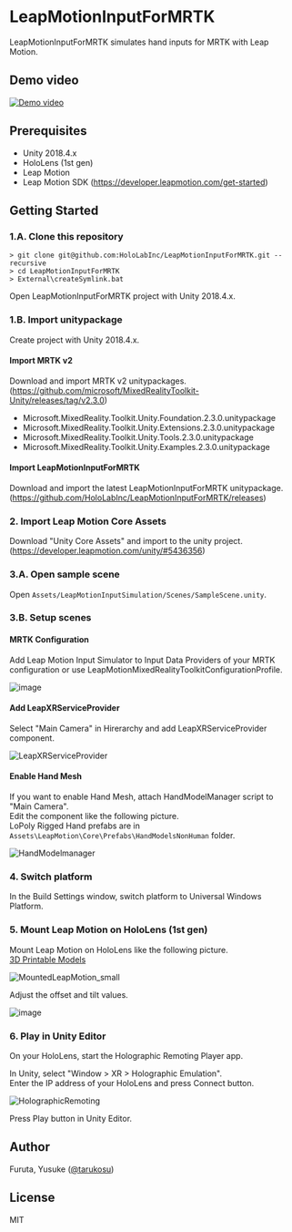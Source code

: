 # LeapMotionInputForMRTK
LeapMotionInputForMRTK simulates hand inputs for MRTK with Leap Motion.

## Demo video
[![Demo video](http://img.youtube.com/vi/kS4M85WSqDM/0.jpg)](http://www.youtube.com/watch?v=kS4M85WSqDM)


## Prerequisites
- Unity 2018.4.x
- HoloLens (1st gen)
- Leap Motion
- Leap Motion SDK (https://developer.leapmotion.com/get-started)

## Getting Started

### 1.A. Clone this repository
```
> git clone git@github.com:HoloLabInc/LeapMotionInputForMRTK.git --recursive
> cd LeapMotionInputForMRTK
> External\createSymlink.bat
```

Open LeapMotionInputForMRTK project with Unity 2018.4.x.

### 1.B. Import unitypackage
Create project with Unity 2018.4.x.

#### Import MRTK v2
Download and import MRTK v2 unitypackages.  
(https://github.com/microsoft/MixedRealityToolkit-Unity/releases/tag/v2.3.0)

- Microsoft.MixedReality.Toolkit.Unity.Foundation.2.3.0.unitypackage
- Microsoft.MixedReality.Toolkit.Unity.Extensions.2.3.0.unitypackage
- Microsoft.MixedReality.Toolkit.Unity.Tools.2.3.0.unitypackage
- Microsoft.MixedReality.Toolkit.Unity.Examples.2.3.0.unitypackage

#### Import LeapMotionInputForMRTK
Download and import the latest LeapMotionInputForMRTK unitypackage.  
(https://github.com/HoloLabInc/LeapMotionInputForMRTK/releases)


### 2. Import Leap Motion Core Assets
Download "Unity Core Assets" and import to the unity project.  
(https://developer.leapmotion.com/unity/#5436356)


### 3.A. Open sample scene
Open `Assets/LeapMotionInputSimulation/Scenes/SampleScene.unity`.

### 3.B. Setup scenes
#### MRTK Configuration
Add Leap Motion Input Simulator to Input Data Providers of your MRTK configuration or use LeapMotionMixedRealityToolkitConfigurationProfile.

![image](https://user-images.githubusercontent.com/4415085/77847323-48c5ba00-71f7-11ea-8df8-2d5e66bb1545.png)

#### Add LeapXRServiceProvider
Select "Main Camera" in Hirerarchy and add LeapXRServiceProvider component.

![LeapXRServiceProvider](https://user-images.githubusercontent.com/4415085/58233883-2dd51e80-7d78-11e9-82a3-4a037223d1c9.png)

#### Enable Hand Mesh
If you want to enable Hand Mesh, attach HandModelManager script to "Main Camera".  
Edit the component like the following picture.  
LoPoly Rigged Hand prefabs are in `Assets\LeapMotion\Core\Prefabs\HandModelsNonHuman` folder.

![HandModelmanager](https://user-images.githubusercontent.com/4415085/58534145-65831100-8225-11e9-98fc-8772f3166f4c.png)

### 4. Switch platform
In the Build Settings window, switch platform to Universal Windows Platform.

### 5. Mount Leap Motion on HoloLens (1st gen)
Mount Leap Motion on HoloLens like the following picture.  
[3D Printable Models](https://github.com/HoloLabInc/3dPrintableModels) 

![MountedLeapMotion_small](https://user-images.githubusercontent.com/4415085/58304554-bebb0100-7e2f-11e9-8b74-7bef033bddc6.jpg)

Adjust the offset and tilt values.

![image](https://user-images.githubusercontent.com/4415085/58302558-bdd1a180-7e26-11e9-8282-82a57d88c052.png)

### 6. Play in Unity Editor
On your HoloLens, start the Holographic Remoting Player app.

In Unity, select "Window > XR > Holographic Emulation".  
Enter the IP address of your HoloLens and press Connect button.

![HolographicRemoting](https://user-images.githubusercontent.com/4415085/58303095-8284a200-7e29-11e9-8efe-dbe88019b629.png)

Press Play button in Unity Editor.

## Author
Furuta, Yusuke ([@tarukosu](https://twitter.com/tarukosu))

## License
MIT
